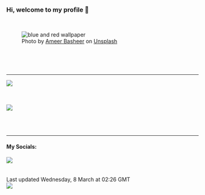 <h3>Hi, welcome to my profile 👋</h3>

<br />
<figure>
  <img
    src="https://images.unsplash.com/photo-1548983965-416c1920352e?crop=entropy&cs=tinysrgb&fit=max&fm=jpg&ixid=MnwyNzQ3MDB8MHwxfHJhbmRvbXx8fHx8fHx8fDE2NzgyMzgwMTQ&ixlib=rb-4.0.3&q=80&w=1080&auto=format"
    alt="blue and red wallpaper" 
  />
  <figcaption>Photo by <a
    href="https://unsplash.com/@24ameer?utm_source=Profile%20readme&utm_medium=referral">Ameer Basheer</a> on <a
    href="https://unsplash.com/?utm_source=Profile%20readme&utm_medium=referral">Unsplash</a></figcaption>
</figure>




  <br /><br /><br />

<hr />
<img
  src="https://github-readme-stats.vercel.app/api?username=shanelucy&show_icons=true&theme=calm"
/>
<br /><br /><br />

<img 
  src="https://github-readme-stats.vercel.app/api/top-langs/?username=shanelucy&theme=calm"
/>
<br /><br /><br /><br />
<hr />
<h4>My Socials:</h4>
<a href="https://uk.linkedin.com/in/shane-lucy-4735b616a">
  <img
    src="https://img.shields.io/badge/linkedin%20-%230077B5.svg?&style=for-the-badge&logo=linkedin&logoColor=white"
  />
</a>
<br /><br /><br />
Last updated Wednesday, 8 March at 02:26 GMT
<br />
<img
  src="https://github.com/ShaneLucy/ShaneLucy/workflows/README%20build/badge.svg"
/>
